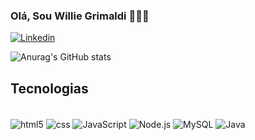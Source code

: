 
### Olá, Sou Willie Grimaldi 🧑🏻‍💻
[![Linkedin](https://img.shields.io/badge/LinkedIn-0077B5?style=for-the-badge&logo=linkedin&logoColor=white
)](https://www.linkedin.com/in/willie-grimaldi/)

![Anurag's GitHub stats](https://github-readme-stats.vercel.app/api?username=williesouza&show_icons=true&theme=dracula)


## Tecnologias


<div style="display: inline_block"><br/>
<img align="center" alt="html5"
 src="https://img.shields.io/badge/HTML5-E34F26?style=for-the-badge&logo=html5&logoColor=white" />
<img align="center" alt="css"
 src="https://img.shields.io/badge/CSS3-1572B6?style=for-the-badge&logo=css3&logoColor=white" />
<img align="center" alt="JavaScript"
 src="https://img.shields.io/badge/JavaScript-323330?style=for-the-badge&logo=javascript&logoColor=F7DF1E" />
<img align="center" alt="Node.js"
 src="https://img.shields.io/badge/Node.js-43853D?style=for-the-badge&logo=node.js&logoColor=white" />
<img align="center" alt="MySQL"
 src="https://img.shields.io/badge/MySQL-00000F?style=for-the-badge&logo=mysql&logoColor=white" />
<img align="center" alt="Java"
 src="https://img.shields.io/badge/Java-ED8B00?style=for-the-badge&logo=openjdk&logoColor=white" />
 </div>
